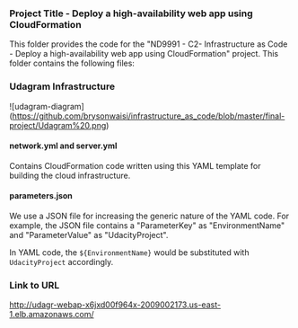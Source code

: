 ### Project Title - Deploy a high-availability web app using CloudFormation
This folder provides the code for the "ND9991 - C2- Infrastructure as Code - Deploy a high-availability web app using CloudFormation" project. This folder contains the following files:

### Udagram Infrastructure
![udagram-diagram] (https://github.com/brysonwaisi/infrastructure_as_code/blob/master/final-project/Udagram%20.png)
#### network.yml and server.yml
Contains CloudFormation code written using this YAML template for building the cloud infrastructure.

#### parameters.json
We use a JSON file for increasing the generic nature of the YAML code. For example, the JSON file contains a "ParameterKey" as "EnvironmentName" and "ParameterValue" as "UdacityProject". 

In YAML code, the `${EnvironmentName}` would be substituted with `UdacityProject` accordingly.

### Link to URL
http://udagr-webap-x6jxd00f964x-2009002173.us-east-1.elb.amazonaws.com/
